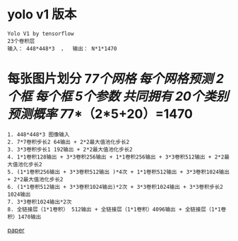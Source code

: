 # yolo v1 版本
    Yolo V1 by tensorflow
    23个卷积层
    输入： 448*448*3  ，  输出： N*1*1470  
# 每张图片划分 7*7个网格 每个网格预测 2个框 每个框 5个参数 共同拥有 20个类别预测概率 7*7*（2*5+20）=1470
    1. 448*448*3 图像输入
    2. 7*7卷积步长2 64输出 + 2*2最大值池化步长2 
    3. 3*3卷积步长1 192输出 + 2*2最大值池化步长2
    4. 1*1卷积128输出 + 3*3卷积256输出 + 1*1卷积256输出 + 3*3卷积512输出 + 2*2最大值池化步长2
    5. (1*1卷积256输出 + 3*3卷积512输出 )*4次 + 1*1卷积512输出 + 3*3卷积1024输出 + 2*2最大值池化步长2 
    6. (1*1卷积512输出 + 3*3卷积1024输出)*2次 + 3*3卷积1024输出 + 3*3卷积步长2 1024输出
    7. 3*3卷积1024输出*2次 
    8. 全链接层（1*1卷积） 512输出 + 全链接层（1*1卷积）4096输出 + 全链接层（1*1卷积）1470输出
[paper](https://pjreddie.com/media/files/papers/yolo.pdf)
